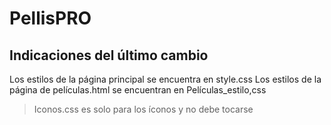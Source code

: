 # PellisPRO

## Indicaciones del último cambio
Los estilos de la página principal se encuentra en style.css
Los estilos de la página de películas.html se encuentran en Películas_estilo,css
> Iconos.css es solo para los íconos y no debe tocarse